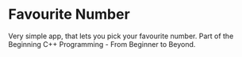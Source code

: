 # Favourite Number
 
Very simple app, that lets you pick your favourite number. Part of the Beginning C++ Programming - From Beginner to Beyond.
